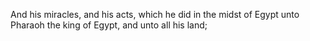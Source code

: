 And his miracles, and his acts, which he did in the midst of Egypt unto Pharaoh the king of Egypt, and unto all his land;
